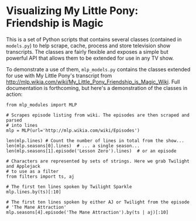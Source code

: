 # Visualizing My Little Pony: Friendship is Magic

This is a set of Python scripts that contains several classes (contained in `models.py`)
to help scrape, cache, process and store television show transcripts. The classes
are fairly flexible and exposes a simple but powerful API that allows them to be
extended for use in any TV show.

To demonstrate a use of them, `mlp_models.py` contains the classes extended for use
with My Little Pony's transcript from http://mlp.wikia.com/wiki/My_Little_Pony_Friendship_is_Magic_Wiki.
Full documentation is forthcoming, but here's a demonstration of the classes in
action:

    from mlp_modules import MLP

    # Scrapes episode listing from wiki. The episodes are then scraped and parsed
    # into lines
    mlp = MLP(url='http://mlp.wikia.com/wiki/Episodes')

    len(mlp.lines) # Count the number of lines in total from the show...
    len(mlp.seasons[0].lines)  # ... a single season...
    len(mlp.seasons[1].episode('Lesson Zero').lines)  # or an episode

    # Characters are represented by sets of strings. Here we grab Twilight and Applejack
    # to use as a filter
    from filters import ts, aj

    # The first ten lines spoken by Twilight Sparkle
    mlp.lines.by(ts)[:10]

    # The first ten lines spoken by either AJ or Twilight from the episode
    # 'The Mane Attraction'
    mlp.seasons[4].episode('The Mane Attraction').by(ts | aj)[:10]
